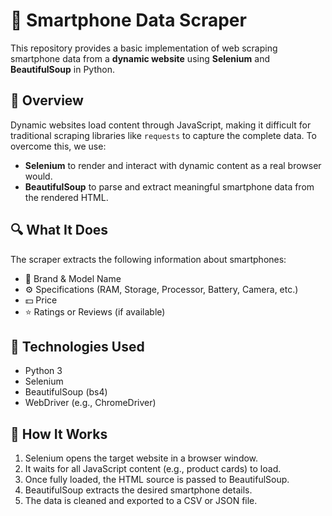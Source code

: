 # 📱 Smartphone Data Scraper

This repository provides a basic implementation of web scraping smartphone data from a **dynamic website** using **Selenium** and **BeautifulSoup** in Python.

## 🚀 Overview

Dynamic websites load content through JavaScript, making it difficult for traditional scraping libraries like `requests` to capture the complete data. To overcome this, we use:

- **Selenium** to render and interact with dynamic content as a real browser would.
- **BeautifulSoup** to parse and extract meaningful smartphone data from the rendered HTML.

## 🔍 What It Does

The scraper extracts the following information about smartphones:

- 📛 Brand & Model Name  
- ⚙️ Specifications (RAM, Storage, Processor, Battery, Camera, etc.)  
- 💵 Price  
- ⭐ Ratings or Reviews (if available)

## 🧰 Technologies Used

- Python 3
- Selenium
- BeautifulSoup (bs4)
- WebDriver (e.g., ChromeDriver)

## 📝 How It Works

1. Selenium opens the target website in a browser window.
2. It waits for all JavaScript content (e.g., product cards) to load.
3. Once fully loaded, the HTML source is passed to BeautifulSoup.
4. BeautifulSoup extracts the desired smartphone details.
5. The data is cleaned and exported to a CSV or JSON file.


